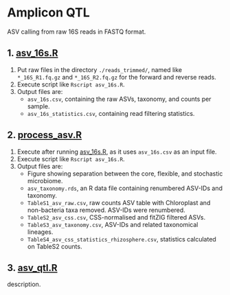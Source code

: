# Amplicon QTL
ASV calling from raw 16S reads in FASTQ format.


## 1. [asv_16s.R](asv_16s.R)
1. Put raw files in the directory `./reads_trimmed/`, named like `*_16S_R1.fq.gz` and `*_16S_R2.fq.gz` for the forward and reverse reads.
2. Execute script like `Rscript asv_16s.R`.
3. Output files are:
   * `asv_16s.csv`, containing the raw ASVs, taxonomy, and counts per sample.
   * `asv_16s_statistics.csv`, containing read filtering statistics.

## 2. [process_asv.R](process_asv.R)
1. Execute after running [asv_16s.R](asv_16s.R), as it uses `asv_16s.csv` as an input file.
2. Execute script like `Rscript asv_16s.R`.
3. Output files are:
   * Figure showing separation between the core, flexible, and stochastic microbiome.
   * `asv_taxonomy.rds`, an R data file containing renumbered ASV-IDs and taxonomy.
   * `TableS1_asv_raw.csv`, raw counts ASV table with Chloroplast and non-bacteria taxa removed. ASV-IDs were renumbered.
   * `TableS2_asv_css.csv`, CSS-normalised and fitZIG filtered ASVs.
   * `TableS3_asv_taxonomy.csv`, ASV-IDs and related taxonomical lineages.
   * `TableS4_asv_css_statistics_rhizosphere.csv`, statistics calculated on TableS2 counts.

## 3. [asv_qtl.R](asv_qtl.R)
description.
